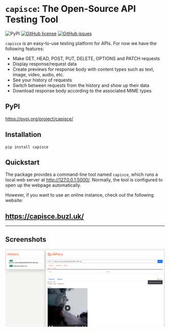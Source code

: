 # `capisce`: The Open-Source API Testing Tool
![PyPI](https://img.shields.io/pypi/v/capisce?color=blue)
[![GitHub license](https://img.shields.io/github/license/kaangiray26/capisce)](https://github.com/kaangiray26/capisce/blob/main/LICENSE)
[![GitHub issues](https://img.shields.io/github/issues/kaangiray26/capisce)](https://github.com/kaangiray26/capisce/issues)

`capisce` is an easy-to-use testing platform for APIs. For now we have the following features:

* Make GET, HEAD, POST, PUT, DELETE, OPTIONS and PATCH requests
* Display response/request data
* Create previews for response body with content types such as text, image, video, audio, etc.
* See your history of requests
* Switch between requests from the history and show up their data
* Download response body according to the associated MIME types

## PyPI
https://pypi.org/project/capisce/

## Installation
```
pip install capisce
```

## Quickstart
The package provides a command-line tool named `capisce`, which runs a local web server at http://127.0.0.1:5000/. Normally, the tool is configured to open up the webpage automatically.

However, if you want to use an online instance, check out the following website:

## https://capisce.buzl.uk/

---

## Screenshots
![](https://raw.githubusercontent.com/kaangiray26/capisce/main/images/image.png)
